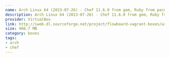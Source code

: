 ```yaml
---
name: Arch Linux 64 (2013-07-26) - Chef 11.6.0 from gem, Ruby from pacman
description: Arch Linux 64 (2013-07-26) - Chef 11.6.0 from gem, Ruby from pacman
provider: VirtualBox
link: http://iweb.dl.sourceforge.net/project/flowboard-vagrant-boxes/arch64-2013-07-26-chef.box
size: 466.7 MB
category: boxes
tags:
- arch
- chef
---
```


